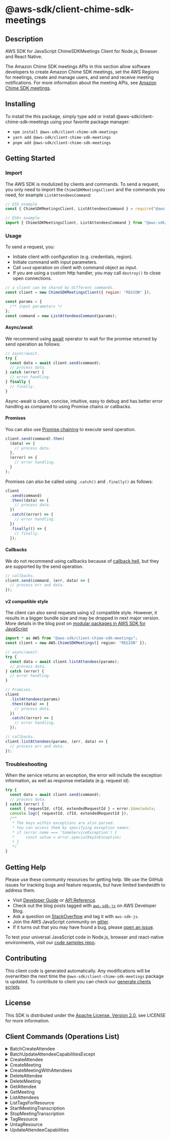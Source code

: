 <!-- generated file, do not edit directly -->

# @aws-sdk/client-chime-sdk-meetings

## Description

AWS SDK for JavaScript ChimeSDKMeetings Client for Node.js, Browser and React Native.

<p>The Amazon Chime SDK meetings APIs in this section allow software developers to create Amazon Chime SDK meetings, set the AWS Regions for meetings, create and manage users, and send and
receive meeting notifications. For more information about the meeting APIs, see
<a href="https://docs.aws.amazon.com/chime/latest/APIReference/API_Operations_Amazon_Chime_SDK_Meetings.html">Amazon Chime SDK meetings</a>.</p>

## Installing

To install the this package, simply type add or install @aws-sdk/client-chime-sdk-meetings
using your favorite package manager:

- `npm install @aws-sdk/client-chime-sdk-meetings`
- `yarn add @aws-sdk/client-chime-sdk-meetings`
- `pnpm add @aws-sdk/client-chime-sdk-meetings`

## Getting Started

### Import

The AWS SDK is modulized by clients and commands.
To send a request, you only need to import the `ChimeSDKMeetingsClient` and
the commands you need, for example `ListAttendeesCommand`:

```js
// ES5 example
const { ChimeSDKMeetingsClient, ListAttendeesCommand } = require("@aws-sdk/client-chime-sdk-meetings");
```

```ts
// ES6+ example
import { ChimeSDKMeetingsClient, ListAttendeesCommand } from "@aws-sdk/client-chime-sdk-meetings";
```

### Usage

To send a request, you:

- Initiate client with configuration (e.g. credentials, region).
- Initiate command with input parameters.
- Call `send` operation on client with command object as input.
- If you are using a custom http handler, you may call `destroy()` to close open connections.

```js
// a client can be shared by different commands.
const client = new ChimeSDKMeetingsClient({ region: "REGION" });

const params = {
  /** input parameters */
};
const command = new ListAttendeesCommand(params);
```

#### Async/await

We recommend using [await](https://developer.mozilla.org/en-US/docs/Web/JavaScript/Reference/Operators/await)
operator to wait for the promise returned by send operation as follows:

```js
// async/await.
try {
  const data = await client.send(command);
  // process data.
} catch (error) {
  // error handling.
} finally {
  // finally.
}
```

Async-await is clean, concise, intuitive, easy to debug and has better error handling
as compared to using Promise chains or callbacks.

#### Promises

You can also use [Promise chaining](https://developer.mozilla.org/en-US/docs/Web/JavaScript/Guide/Using_promises#chaining)
to execute send operation.

```js
client.send(command).then(
  (data) => {
    // process data.
  },
  (error) => {
    // error handling.
  }
);
```

Promises can also be called using `.catch()` and `.finally()` as follows:

```js
client
  .send(command)
  .then((data) => {
    // process data.
  })
  .catch((error) => {
    // error handling.
  })
  .finally(() => {
    // finally.
  });
```

#### Callbacks

We do not recommend using callbacks because of [callback hell](http://callbackhell.com/),
but they are supported by the send operation.

```js
// callbacks.
client.send(command, (err, data) => {
  // process err and data.
});
```

#### v2 compatible style

The client can also send requests using v2 compatible style.
However, it results in a bigger bundle size and may be dropped in next major version. More details in the blog post
on [modular packages in AWS SDK for JavaScript](https://aws.amazon.com/blogs/developer/modular-packages-in-aws-sdk-for-javascript/)

```ts
import * as AWS from "@aws-sdk/client-chime-sdk-meetings";
const client = new AWS.ChimeSDKMeetings({ region: "REGION" });

// async/await.
try {
  const data = await client.listAttendees(params);
  // process data.
} catch (error) {
  // error handling.
}

// Promises.
client
  .listAttendees(params)
  .then((data) => {
    // process data.
  })
  .catch((error) => {
    // error handling.
  });

// callbacks.
client.listAttendees(params, (err, data) => {
  // process err and data.
});
```

### Troubleshooting

When the service returns an exception, the error will include the exception information,
as well as response metadata (e.g. request id).

```js
try {
  const data = await client.send(command);
  // process data.
} catch (error) {
  const { requestId, cfId, extendedRequestId } = error.$$metadata;
  console.log({ requestId, cfId, extendedRequestId });
  /**
   * The keys within exceptions are also parsed.
   * You can access them by specifying exception names:
   * if (error.name === 'SomeServiceException') {
   *     const value = error.specialKeyInException;
   * }
   */
}
```

## Getting Help

Please use these community resources for getting help.
We use the GitHub issues for tracking bugs and feature requests, but have limited bandwidth to address them.

- Visit [Developer Guide](https://docs.aws.amazon.com/sdk-for-javascript/v3/developer-guide/welcome.html)
  or [API Reference](https://docs.aws.amazon.com/AWSJavaScriptSDK/v3/latest/index.html).
- Check out the blog posts tagged with [`aws-sdk-js`](https://aws.amazon.com/blogs/developer/tag/aws-sdk-js/)
  on AWS Developer Blog.
- Ask a question on [StackOverflow](https://stackoverflow.com/questions/tagged/aws-sdk-js) and tag it with `aws-sdk-js`.
- Join the AWS JavaScript community on [gitter](https://gitter.im/aws/aws-sdk-js-v3).
- If it turns out that you may have found a bug, please [open an issue](https://github.com/aws/aws-sdk-js-v3/issues/new/choose).

To test your universal JavaScript code in Node.js, browser and react-native environments,
visit our [code samples repo](https://github.com/aws-samples/aws-sdk-js-tests).

## Contributing

This client code is generated automatically. Any modifications will be overwritten the next time the `@aws-sdk/client-chime-sdk-meetings` package is updated.
To contribute to client you can check our [generate clients scripts](https://github.com/aws/aws-sdk-js-v3/tree/main/scripts/generate-clients).

## License

This SDK is distributed under the
[Apache License, Version 2.0](http://www.apache.org/licenses/LICENSE-2.0),
see LICENSE for more information.

## Client Commands (Operations List)

<details>
<summary>
BatchCreateAttendee
</summary>

[Command API Reference](https://docs.aws.amazon.com/AWSJavaScriptSDK/v3/latest/clients/client-chime-sdk-meetings/classes/batchcreateattendeecommand.html) / [Input](https://docs.aws.amazon.com/AWSJavaScriptSDK/v3/latest/clients/client-chime-sdk-meetings/interfaces/batchcreateattendeecommandinput.html) / [Output](https://docs.aws.amazon.com/AWSJavaScriptSDK/v3/latest/clients/client-chime-sdk-meetings/interfaces/batchcreateattendeecommandoutput.html)

</details>
<details>
<summary>
BatchUpdateAttendeeCapabilitiesExcept
</summary>

[Command API Reference](https://docs.aws.amazon.com/AWSJavaScriptSDK/v3/latest/clients/client-chime-sdk-meetings/classes/batchupdateattendeecapabilitiesexceptcommand.html) / [Input](https://docs.aws.amazon.com/AWSJavaScriptSDK/v3/latest/clients/client-chime-sdk-meetings/interfaces/batchupdateattendeecapabilitiesexceptcommandinput.html) / [Output](https://docs.aws.amazon.com/AWSJavaScriptSDK/v3/latest/clients/client-chime-sdk-meetings/interfaces/batchupdateattendeecapabilitiesexceptcommandoutput.html)

</details>
<details>
<summary>
CreateAttendee
</summary>

[Command API Reference](https://docs.aws.amazon.com/AWSJavaScriptSDK/v3/latest/clients/client-chime-sdk-meetings/classes/createattendeecommand.html) / [Input](https://docs.aws.amazon.com/AWSJavaScriptSDK/v3/latest/clients/client-chime-sdk-meetings/interfaces/createattendeecommandinput.html) / [Output](https://docs.aws.amazon.com/AWSJavaScriptSDK/v3/latest/clients/client-chime-sdk-meetings/interfaces/createattendeecommandoutput.html)

</details>
<details>
<summary>
CreateMeeting
</summary>

[Command API Reference](https://docs.aws.amazon.com/AWSJavaScriptSDK/v3/latest/clients/client-chime-sdk-meetings/classes/createmeetingcommand.html) / [Input](https://docs.aws.amazon.com/AWSJavaScriptSDK/v3/latest/clients/client-chime-sdk-meetings/interfaces/createmeetingcommandinput.html) / [Output](https://docs.aws.amazon.com/AWSJavaScriptSDK/v3/latest/clients/client-chime-sdk-meetings/interfaces/createmeetingcommandoutput.html)

</details>
<details>
<summary>
CreateMeetingWithAttendees
</summary>

[Command API Reference](https://docs.aws.amazon.com/AWSJavaScriptSDK/v3/latest/clients/client-chime-sdk-meetings/classes/createmeetingwithattendeescommand.html) / [Input](https://docs.aws.amazon.com/AWSJavaScriptSDK/v3/latest/clients/client-chime-sdk-meetings/interfaces/createmeetingwithattendeescommandinput.html) / [Output](https://docs.aws.amazon.com/AWSJavaScriptSDK/v3/latest/clients/client-chime-sdk-meetings/interfaces/createmeetingwithattendeescommandoutput.html)

</details>
<details>
<summary>
DeleteAttendee
</summary>

[Command API Reference](https://docs.aws.amazon.com/AWSJavaScriptSDK/v3/latest/clients/client-chime-sdk-meetings/classes/deleteattendeecommand.html) / [Input](https://docs.aws.amazon.com/AWSJavaScriptSDK/v3/latest/clients/client-chime-sdk-meetings/interfaces/deleteattendeecommandinput.html) / [Output](https://docs.aws.amazon.com/AWSJavaScriptSDK/v3/latest/clients/client-chime-sdk-meetings/interfaces/deleteattendeecommandoutput.html)

</details>
<details>
<summary>
DeleteMeeting
</summary>

[Command API Reference](https://docs.aws.amazon.com/AWSJavaScriptSDK/v3/latest/clients/client-chime-sdk-meetings/classes/deletemeetingcommand.html) / [Input](https://docs.aws.amazon.com/AWSJavaScriptSDK/v3/latest/clients/client-chime-sdk-meetings/interfaces/deletemeetingcommandinput.html) / [Output](https://docs.aws.amazon.com/AWSJavaScriptSDK/v3/latest/clients/client-chime-sdk-meetings/interfaces/deletemeetingcommandoutput.html)

</details>
<details>
<summary>
GetAttendee
</summary>

[Command API Reference](https://docs.aws.amazon.com/AWSJavaScriptSDK/v3/latest/clients/client-chime-sdk-meetings/classes/getattendeecommand.html) / [Input](https://docs.aws.amazon.com/AWSJavaScriptSDK/v3/latest/clients/client-chime-sdk-meetings/interfaces/getattendeecommandinput.html) / [Output](https://docs.aws.amazon.com/AWSJavaScriptSDK/v3/latest/clients/client-chime-sdk-meetings/interfaces/getattendeecommandoutput.html)

</details>
<details>
<summary>
GetMeeting
</summary>

[Command API Reference](https://docs.aws.amazon.com/AWSJavaScriptSDK/v3/latest/clients/client-chime-sdk-meetings/classes/getmeetingcommand.html) / [Input](https://docs.aws.amazon.com/AWSJavaScriptSDK/v3/latest/clients/client-chime-sdk-meetings/interfaces/getmeetingcommandinput.html) / [Output](https://docs.aws.amazon.com/AWSJavaScriptSDK/v3/latest/clients/client-chime-sdk-meetings/interfaces/getmeetingcommandoutput.html)

</details>
<details>
<summary>
ListAttendees
</summary>

[Command API Reference](https://docs.aws.amazon.com/AWSJavaScriptSDK/v3/latest/clients/client-chime-sdk-meetings/classes/listattendeescommand.html) / [Input](https://docs.aws.amazon.com/AWSJavaScriptSDK/v3/latest/clients/client-chime-sdk-meetings/interfaces/listattendeescommandinput.html) / [Output](https://docs.aws.amazon.com/AWSJavaScriptSDK/v3/latest/clients/client-chime-sdk-meetings/interfaces/listattendeescommandoutput.html)

</details>
<details>
<summary>
ListTagsForResource
</summary>

[Command API Reference](https://docs.aws.amazon.com/AWSJavaScriptSDK/v3/latest/clients/client-chime-sdk-meetings/classes/listtagsforresourcecommand.html) / [Input](https://docs.aws.amazon.com/AWSJavaScriptSDK/v3/latest/clients/client-chime-sdk-meetings/interfaces/listtagsforresourcecommandinput.html) / [Output](https://docs.aws.amazon.com/AWSJavaScriptSDK/v3/latest/clients/client-chime-sdk-meetings/interfaces/listtagsforresourcecommandoutput.html)

</details>
<details>
<summary>
StartMeetingTranscription
</summary>

[Command API Reference](https://docs.aws.amazon.com/AWSJavaScriptSDK/v3/latest/clients/client-chime-sdk-meetings/classes/startmeetingtranscriptioncommand.html) / [Input](https://docs.aws.amazon.com/AWSJavaScriptSDK/v3/latest/clients/client-chime-sdk-meetings/interfaces/startmeetingtranscriptioncommandinput.html) / [Output](https://docs.aws.amazon.com/AWSJavaScriptSDK/v3/latest/clients/client-chime-sdk-meetings/interfaces/startmeetingtranscriptioncommandoutput.html)

</details>
<details>
<summary>
StopMeetingTranscription
</summary>

[Command API Reference](https://docs.aws.amazon.com/AWSJavaScriptSDK/v3/latest/clients/client-chime-sdk-meetings/classes/stopmeetingtranscriptioncommand.html) / [Input](https://docs.aws.amazon.com/AWSJavaScriptSDK/v3/latest/clients/client-chime-sdk-meetings/interfaces/stopmeetingtranscriptioncommandinput.html) / [Output](https://docs.aws.amazon.com/AWSJavaScriptSDK/v3/latest/clients/client-chime-sdk-meetings/interfaces/stopmeetingtranscriptioncommandoutput.html)

</details>
<details>
<summary>
TagResource
</summary>

[Command API Reference](https://docs.aws.amazon.com/AWSJavaScriptSDK/v3/latest/clients/client-chime-sdk-meetings/classes/tagresourcecommand.html) / [Input](https://docs.aws.amazon.com/AWSJavaScriptSDK/v3/latest/clients/client-chime-sdk-meetings/interfaces/tagresourcecommandinput.html) / [Output](https://docs.aws.amazon.com/AWSJavaScriptSDK/v3/latest/clients/client-chime-sdk-meetings/interfaces/tagresourcecommandoutput.html)

</details>
<details>
<summary>
UntagResource
</summary>

[Command API Reference](https://docs.aws.amazon.com/AWSJavaScriptSDK/v3/latest/clients/client-chime-sdk-meetings/classes/untagresourcecommand.html) / [Input](https://docs.aws.amazon.com/AWSJavaScriptSDK/v3/latest/clients/client-chime-sdk-meetings/interfaces/untagresourcecommandinput.html) / [Output](https://docs.aws.amazon.com/AWSJavaScriptSDK/v3/latest/clients/client-chime-sdk-meetings/interfaces/untagresourcecommandoutput.html)

</details>
<details>
<summary>
UpdateAttendeeCapabilities
</summary>

[Command API Reference](https://docs.aws.amazon.com/AWSJavaScriptSDK/v3/latest/clients/client-chime-sdk-meetings/classes/updateattendeecapabilitiescommand.html) / [Input](https://docs.aws.amazon.com/AWSJavaScriptSDK/v3/latest/clients/client-chime-sdk-meetings/interfaces/updateattendeecapabilitiescommandinput.html) / [Output](https://docs.aws.amazon.com/AWSJavaScriptSDK/v3/latest/clients/client-chime-sdk-meetings/interfaces/updateattendeecapabilitiescommandoutput.html)

</details>
